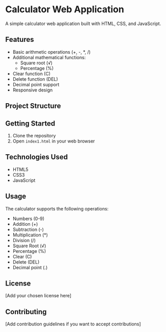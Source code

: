 # Calculator Web Application

A simple calculator web application built with HTML, CSS, and JavaScript.

## Features

- Basic arithmetic operations (+, -, *, /)
- Additional mathematical functions:
  - Square root (√)
  - Percentage (%)
- Clear function (C)
- Delete function (DEL)
- Decimal point support
- Responsive design

## Project Structure

## Getting Started

1. Clone the repository
2. Open `index1.html` in your web browser

## Technologies Used

- HTML5
- CSS3
- JavaScript

## Usage

The calculator supports the following operations:
- Numbers (0-9)
- Addition (+)
- Subtraction (-)
- Multiplication (*)
- Division (/)
- Square Root (√)
- Percentage (%)
- Clear (C)
- Delete (DEL)
- Decimal point (.)

## License

[Add your chosen license here]

## Contributing

[Add contribution guidelines if you want to accept contributions]
